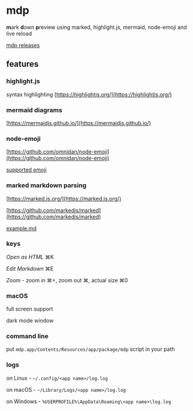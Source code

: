 # mdp

**m**ark **d**own **p**review using marked, highlight.js, mermaid, node-emoji and live reload

[mdp releases](https://github.com/ericlink/mdp/releases)

## features

### highlight.js
syntax highlighting [https://highlightjs.org/](https://highlightjs.org/)

### mermaid diagrams
[https://mermaidjs.github.io/](https://mermaidjs.github.io/)

### node-emoji
[https://github.com/omnidan/node-emoji](https://github.com/omnidan/node-emoji)

[supported emoji](https://raw.githubusercontent.com/omnidan/node-emoji/master/lib/emoji.json)

### marked markdown parsing
[https://marked.js.org/](https://marked.js.org/)

[https://github.com/markedjs/marked](https://github.com/markedjs/marked)

[example.md](https://github.com/ericlink/mdp/blob/master/assets/example.md)

### keys

_Open as HTML_ &#8984;K

_Edit Markdown_ &#8984;E

_Zoom_ - zoom in &#8984;+, zoom out &#8984;, actual size &#8984;0

### macOS

full screen support

dark mode window

### command line

put `mdp.app/Contents/Resources/app/package/mdp` script in your path

### logs

on Linux - `~/.config/<app name>/log.log`

on macOS - `~/Library/Logs/<app name>/log.log`

on Windows - `%USERPROFILE%\AppData\Roaming\<app name>\log.log`
